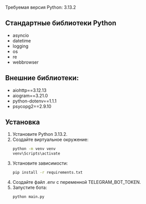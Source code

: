 Требуемая версия Python: 3.13.2
## Стандартные библиотеки Python
- asyncio
- datetime
- logging
- os
- re
- webbrowser

## Внешние библиотеки:
- aiohttp==3.12.13
- aiogram==3.21.0
- python-dotenv==1.1.1
- psycopg2==2.9.10

## Установка
1. Установите Python 3.13.2.
2. Создайте виртуальное окружение:
   ```bash
   python -m venv venv
   venv\Scripts\activate
3. Установите зависимости:
    ```bash
   pip install -r requirements.txt
4. Создайте файл .env с переменной TELEGRAM_BOT_TOKEN.
5. Запустите бота:
    ```bash
   python main.py